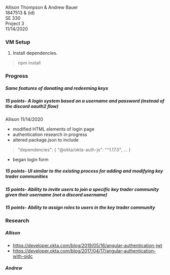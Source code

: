Allison Thompson & Andrew Bauer\
1847513 & (id)\
SE 330\
Project 3\
11/14/2020

### VM Setup
1. Install dependencies.
> npm install

### Progress

##### Same features of donating and redeeming keys

##### 15 points- A login system based on a username and password (instead of the discord oauth2 flow)
Allison 11/14/2020
* modified HTML elements of login page
* authentication research in progress
* altered package.json to include 
 >   "dependencies": {
 >       "@okta/okta-auth-js": "^1.17.0",
 >       ...
 >    }
* began login form
##### 15 points- UI similar to the existing process for adding and modifying key trader communities

##### 15 points- Ability to invite users to join a specific key trader community given their username (not a discord username)

##### 15 points- Ability to assign roles to users in the key trader community

### Research
##### Allison
* https://developer.okta.com/blog/2019/05/16/angular-authentication-jwt
* https://developer.okta.com/blog/2017/04/17/angular-authentication-with-oidc

##### Andrew